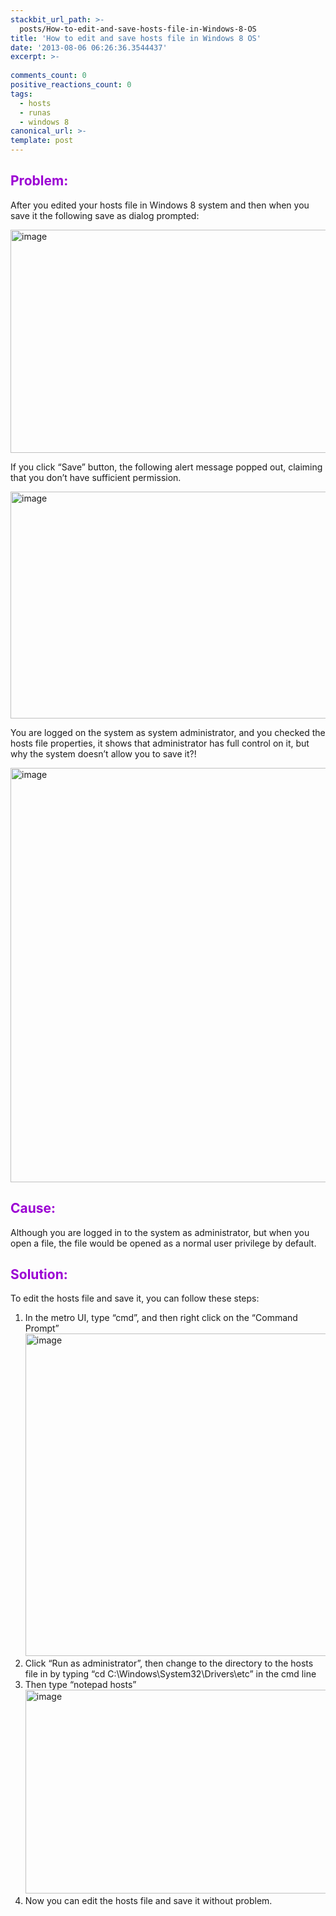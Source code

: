 ```yaml
---
stackbit_url_path: >-
  posts/How-to-edit-and-save-hosts-file-in-Windows-8-OS
title: 'How to edit and save hosts file in Windows 8 OS'
date: '2013-08-06 06:26:36.3544437'
excerpt: >-
  
comments_count: 0
positive_reactions_count: 0
tags: 
  - hosts
  - runas
  - windows 8
canonical_url: >-
template: post
---
```

<h2><font color="#9b00d3">Problem:</font></h2>  <p>After you edited your hosts file in Windows 8 system and then when you save it the following save as dialog prompted:</p>  <p><a href="http://zizhujy.com/blog/image.axd?picture=image_642.png"><img title="image" style="border-top: 0px; border-right: 0px; background-image: none; border-bottom: 0px; padding-top: 0px; padding-left: 0px; border-left: 0px; display: inline; padding-right: 0px" border="0" alt="image" src="http://zizhujy.com/blog/image.axd?picture=image_thumb_330.png" width="659" height="357" /></a></p>  <p>If you click “Save” button, the following alert message popped out, claiming that you don’t have sufficient permission.</p>  <p><a href="http://zizhujy.com/blog/image.axd?picture=image_643.png"><img title="image" style="border-top: 0px; border-right: 0px; background-image: none; border-bottom: 0px; padding-top: 0px; padding-left: 0px; margin: 0px; border-left: 0px; display: inline; padding-right: 0px" border="0" alt="image" src="http://zizhujy.com/blog/image.axd?picture=image_thumb_331.png" width="659" height="363" /></a></p>  <p>You are logged on the system as system administrator, and you checked the hosts file properties, it shows that administrator has full control on it, but why the system doesn’t allow you to save it?!</p>  <p><a href="http://zizhujy.com/blog/image.axd?picture=image_644.png"><img title="image" style="border-top: 0px; border-right: 0px; background-image: none; border-bottom: 0px; padding-top: 0px; padding-left: 0px; margin: 0px; border-left: 0px; display: inline; padding-right: 0px" border="0" alt="image" src="http://zizhujy.com/blog/image.axd?picture=image_thumb_332.png" width="659" height="663" /></a></p>  <h2><font color="#9b00d3">Cause:</font></h2>  <p>Although you are logged in to the system as administrator, but when you open a file, the file would be opened as a normal user privilege by default.</p>  <h2><font color="#9b00d3">Solution:</font></h2>  <p>To edit the hosts file and save it, you can follow these steps:</p>  <ol>   <li>In the metro UI, type “cmd”, and then right click on the “Command Prompt”<a href="http://zizhujy.com/blog/image.axd?picture=image_645.png"><img title="image" style="border-top: 0px; border-right: 0px; background-image: none; border-bottom: 0px; padding-top: 0px; padding-left: 0px; border-left: 0px; display: inline; padding-right: 0px" border="0" alt="image" src="http://zizhujy.com/blog/image.axd?picture=image_thumb_333.png" width="625" height="516" /></a></li>    <li>Click “Run as administrator”, then change to the directory to the hosts file in by typing “cd C:\Windows\System32\Drivers\etc” in the cmd line </li>    <li>Then type “notepad hosts”<a href="http://zizhujy.com/blog/image.axd?picture=image_646.png"><img title="image" style="border-top: 0px; border-right: 0px; background-image: none; border-bottom: 0px; padding-top: 0px; padding-left: 0px; border-left: 0px; display: inline; padding-right: 0px" border="0" alt="image" src="http://zizhujy.com/blog/image.axd?picture=image_thumb_334.png" width="625" height="326" /></a></li>    <li>Now you can edit the hosts file and save it without problem.</li> </ol>